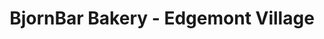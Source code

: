 ---
title: "BjornBar Bakery - Edgemont Village"
url: /north-vancouver/bjornbar-bakery-edgemont-village/
shop: bakery
---